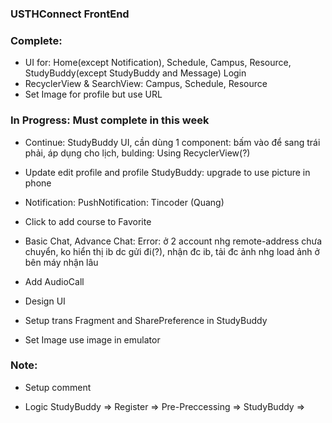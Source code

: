 ### USTHConnect FrontEnd ###

### Complete:
- UI for: Home(except Notification), Schedule, Campus, Resource, StudyBuddy(except StudyBuddy and Message) Login
- RecyclerView & SearchView: Campus, Schedule, Resource
- Set Image for profile but use URL

### In Progress: Must complete in this week
- Continue: StudyBuddy UI, cần dùng 1 component: bấm vào để sang trái phải, áp dụng cho lịch, bulding: Using RecyclerView(?)

- Update edit profile and profile StudyBuddy: upgrade to use picture in phone

- Notification: PushNotification: Tincoder (Quang)

- Click to add course to Favorite

- Basic Chat, Advance Chat: Error: ở 2 account nhg remote-address chưa chuyển, ko hiển thị ib dc gửi đi(?), nhận đc ib, tải đc ảnh nhg load ảnh ở bên máy nhận lâu

- Add AudioCall

- Design UI

- Setup trans Fragment and SharePreference in StudyBuddy

- Set Image use image in emulator
### Note:
+ Setup comment

+ Logic StudyBuddy => Register => Pre-Preccessing => StudyBuddy =>